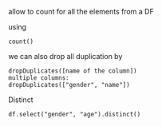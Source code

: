 allow to count for all the elements from a DF

using 
```commandline
count()
```

we can also drop all duplication by 
```commandline
dropDuplicates([name of the column])
multiple columns: 
dropDuplicates(["gender", "name"])
```

Distinct
```commandline
df.select("gender", "age").distinct()
```